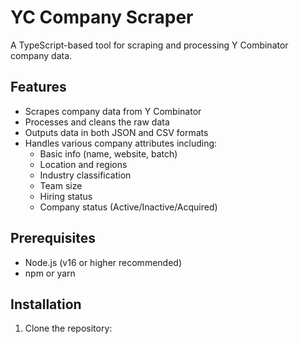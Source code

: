 # YC Company Scraper

A TypeScript-based tool for scraping and processing Y Combinator company data.

## Features

- Scrapes company data from Y Combinator
- Processes and cleans the raw data
- Outputs data in both JSON and CSV formats
- Handles various company attributes including:
  - Basic info (name, website, batch)
  - Location and regions
  - Industry classification
  - Team size
  - Hiring status
  - Company status (Active/Inactive/Acquired)

## Prerequisites

- Node.js (v16 or higher recommended)
- npm or yarn

## Installation

1. Clone the repository:
